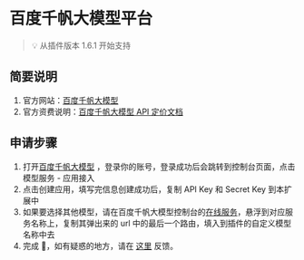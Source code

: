 # 百度千帆大模型平台

> 💡 从插件版本 1.6.1 开始支持

## 简要说明

1. 官方网站：[百度千帆大模型](https://cloud.baidu.com/doc/WENXINWORKSHOP/s/Slfmc9dds)
2. 官方资费说明：[百度千帆大模型 API 定价文档](https://cloud.baidu.com/doc/WENXINWORKSHOP/s/hlrk4akp7)

## 申请步骤

1. 打开[百度千帆大模型](https://console.bce.baidu.com/qianfan/overview) ，登录你的账号，登录成功后会跳转到控制台页面，点击模型服务 - 应用接入
2. 点击创建应用，填写完信息创建成功后，复制 API Key 和 Secret Key 到本扩展中
3. 如果要选择其他模型，请在百度千帆大模型控制台的[在线服务](https://console.bce.baidu.com/qianfan/ais/console/onlineService)，悬浮到对应服务名称上，复制其弹出来的 url 中的最后一个路由，填入到插件的自定义模型名称中去
4. 完成 🎉，如有疑惑的地方，请在 [这里](https://github.com/immersive-translate/immersive-translate/issues/137) 反馈。
